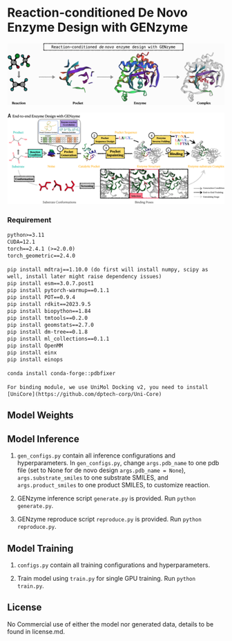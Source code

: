 # Reaction-conditioned De Novo Enzyme Design with GENzyme

![genzyme](./image/genzyme.jpg)

![workflow](./image/workflow.jpg)


### Requirement
```
python>=3.11
CUDA=12.1
torch==2.4.1 (>=2.0.0)
torch_geometric==2.4.0

pip install mdtraj==1.10.0 (do first will install numpy, scipy as well, install later might raise dependency issues)
pip install esm==3.0.7.post1
pip install pytorch-warmup==0.1.1
pip install POT==0.9.4
pip install rdkit==2023.9.5
pip install biopython==1.84
pip install tmtools==0.2.0
pip install geomstats==2.7.0
pip install dm-tree==0.1.8
pip install ml_collections==0.1.1
pip install OpenMM
pip install einx
pip install einops

conda install conda-forge::pdbfixer

For binding module, we use UniMol Docking v2, you need to install [UniCore](https://github.com/dptech-corp/Uni-Core)
```
## Model Weights

## Model Inference
1. ```gen_configs.py``` contain all inference configurations and hyperparameters. In ```gen_configs.py```, change ```args.pdb_name``` to one pdb file (set to None for de novo design ```args.pdb_name = None```), ```args.substrate_smiles``` to one substrate SMILES, and ```args.product_smiles``` to one product SMILES, to customize reaction.

2. GENzyme inference script ```generate.py``` is provided. Run ```python generate.py```.

3. GENzyme reproduce script ```reproduce.py``` is provided. Run ```python reproduce.py```.

## Model Training

1. ```configs.py``` contain all training configurations and hyperparameters.

2. Train model using ```train.py``` for single GPU training. Run ```python train.py```.

   
## License
No Commercial use of either the model nor generated data, details to be found in license.md.

